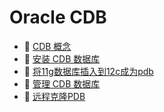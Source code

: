 # Oracle CDB

* 📄 [CDB 概念](Oracle%20CDB/CDB%20概念.md)
* 📄 [安装 CDB 数据库](Oracle%20CDB/安装%20CDB%20数据库.md)
* 📄 [将11g数据库插入到12c成为pdb](Oracle%20CDB/将11g数据库插入到12c成为pdb.md)
* 📄 [管理 CDB 数据库](Oracle%20CDB/管理%20CDB%20数据库.md)
* 📄 [远程克隆PDB](Oracle%20CDB/远程克隆PDB.md)

‍

‍
